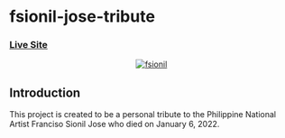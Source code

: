 # fsionil-jose-tribute

### [Live Site](https://fsionil-jose-tribute.netlify.app)

<center><a href="https://ibb.co/Fn9kXjB"><img src="https://i.ibb.co/png6Q93/fsionil.jpg" alt="fsionil" border="0" /></a></center>

## Introduction
This project is created to be a personal tribute to the Philippine National Artist Franciso Sionil Jose who died on January 6, 2022. 
